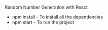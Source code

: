 Random Number Generation with React

- npm install - To install all the dependencies
- npm start - To run the project
